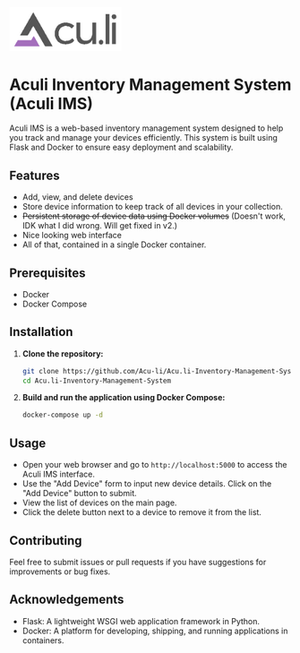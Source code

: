 <img src="https://raw.githubusercontent.com/Fischherboot/Aculi/main/watermark-no-bg.png" alt="download.png" width="200" />

# Aculi Inventory Management System (Aculi IMS)

Aculi IMS is a web-based inventory management system designed to help you track and manage your devices efficiently. This system is built using Flask and Docker to ensure easy deployment and scalability.

## Features

- Add, view, and delete devices
- Store device information to keep track of all devices in your collection.
- ~~Persistent storage of device data using Docker volumes~~ (Doesn't work, IDK what I did wrong. Will get fixed in v2.)
- Nice looking web interface
- All of that, contained in a single Docker container.

## Prerequisites

- Docker
- Docker Compose

## Installation

1. **Clone the repository:**

    ```bash
    git clone https://github.com/Acu-li/Acu.li-Inventory-Management-System.git
    cd Acu.li-Inventory-Management-System
    ```
    
2. **Build and run the application using Docker Compose:**

    ```bash
    docker-compose up -d
    ```

## Usage

- Open your web browser and go to `http://localhost:5000` to access the Aculi IMS interface.
- Use the "Add Device" form to input new device details. Click on the "Add Device" button to submit.
- View the list of devices on the main page.
- Click the delete button next to a device to remove it from the list.

## Contributing

Feel free to submit issues or pull requests if you have suggestions for improvements or bug fixes.

## Acknowledgements

- Flask: A lightweight WSGI web application framework in Python.
- Docker: A platform for developing, shipping, and running applications in containers.

